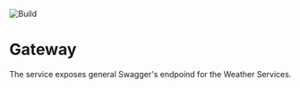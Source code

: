 ![Build](https://github.com/Illine/gateway/workflows/release/badge.svg)

# Gateway
The service exposes general Swagger's endpoind for the Weather Services. 
